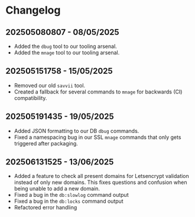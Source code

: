 # Changelog

## 202505080807 - 08/05/2025
- Added the `dbug` tool to our tooling arsenal.
- Added the `mnage` tool to our tooling arsenal.

## 202505151758 - 15/05/2025
- Removed our old `savvii` tool.
- Created a fallback for several commands to `mnage` for backwards (CI) compatibility.

## 202505191435 - 19/05/2025
- Added JSON formatting to our DB `dbug` commands.
- Fixed a namespacing bug in our SSL `mnage` commands that only gets triggered after packaging.

## 202506131525 - 13/06/2025
- Added a feature to check all present domains for Letsencrypt validation instead of only new domains. This fixes questions and confusion when being unable to add a new domain.
- Fixed a bug in the `db:slowlog` command output
- Fixed a bug in the `db:locks` command output
- Refactored error handling

